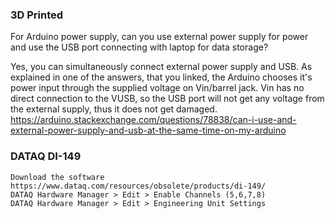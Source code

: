 ### 3D Printed
For Arduino power supply, can you use external power supply for power and use the USB port connecting with laptop for data storage?

Yes, you can simultaneously connect external power supply and USB. As explained in one of the answers, that you linked, the Arduino chooses it's power input through the supplied voltage on Vin/barrel jack. Vin has no direct connection to the VUSB, so the USB port will not get any voltage from the external supply, thus it does not get damaged.
https://arduino.stackexchange.com/questions/78838/can-i-use-and-external-power-supply-and-usb-at-the-same-time-on-my-arduino

### DATAQ DI-149
```
Download the software
https://www.dataq.com/resources/obsolete/products/di-149/
DATAQ Hardware Manager > Edit > Enable Channels (5,6,7,8)
DATAQ Hardware Manager > Edit > Engineering Unit Settings
```
